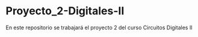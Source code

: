 # Proyecto_2-Digitales-II
En este repositorio se trabajará el proyecto  2 del curso Circuitos Digitales II
